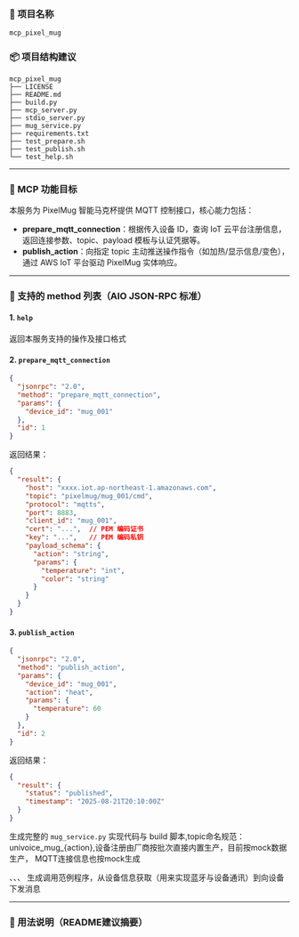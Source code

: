 
### 🎯 项目名称

`mcp_pixel_mug`

### 📦 项目结构建议

```
mcp_pixel_mug
├── LICENSE
├── README.md
├── build.py
├── mcp_server.py
├── stdio_server.py
├── mug_service.py
├── requirements.txt
├── test_prepare.sh
├── test_publish.sh
└── test_help.sh
```

---

### 🚀 MCP 功能目标

本服务为 PixelMug 智能马克杯提供 MQTT 控制接口，核心能力包括：

* **prepare\_mqtt\_connection**：根据传入设备 ID，查询 IoT 云平台注册信息，返回连接参数、topic、payload 模板与认证凭据等。
* **publish\_action**：向指定 topic 主动推送操作指令（如加热/显示信息/变色），通过 AWS IoT 平台驱动 PixelMug 实体响应。

---

### 📡 支持的 method 列表（AIO JSON-RPC 标准）

#### 1. `help`

返回本服务支持的操作及接口格式

#### 2. `prepare_mqtt_connection`

```json
{
  "jsonrpc": "2.0",
  "method": "prepare_mqtt_connection",
  "params": {
    "device_id": "mug_001"
  },
  "id": 1
}
```

返回结果：

```json
{
  "result": {
    "host": "xxxx.iot.ap-northeast-1.amazonaws.com",
    "topic": "pixelmug/mug_001/cmd",
    "protocol": "mqtts",
    "port": 8883,
    "client_id": "mug_001",
    "cert": "...",  // PEM 编码证书
    "key": "...",   // PEM 编码私钥
    "payload_schema": {
      "action": "string",
      "params": {
        "temperature": "int",
        "color": "string"
      }
    }
  }
}
```

#### 3. `publish_action`

```json
{
  "jsonrpc": "2.0",
  "method": "publish_action",
  "params": {
    "device_id": "mug_001",
    "action": "heat",
    "params": {
      "temperature": 60
    }
  },
  "id": 2
}
```

返回结果：

```json
{
  "result": {
    "status": "published",
    "timestamp": "2025-08-21T20:10:00Z"
  }
}
```
生成完整的 `mug_service.py` 实现代码与 build 脚本,topic命名规范： univoice_mug_{action},设备注册由厂商按批次直接内置生产，目前按mock数据生产， MQTT连接信息也按mock生成

、、、
生成调用范例程序，从设备信息获取（用来实现蓝牙与设备通讯）到向设备下发消息

---

### 📖 用法说明（README建议摘要）


